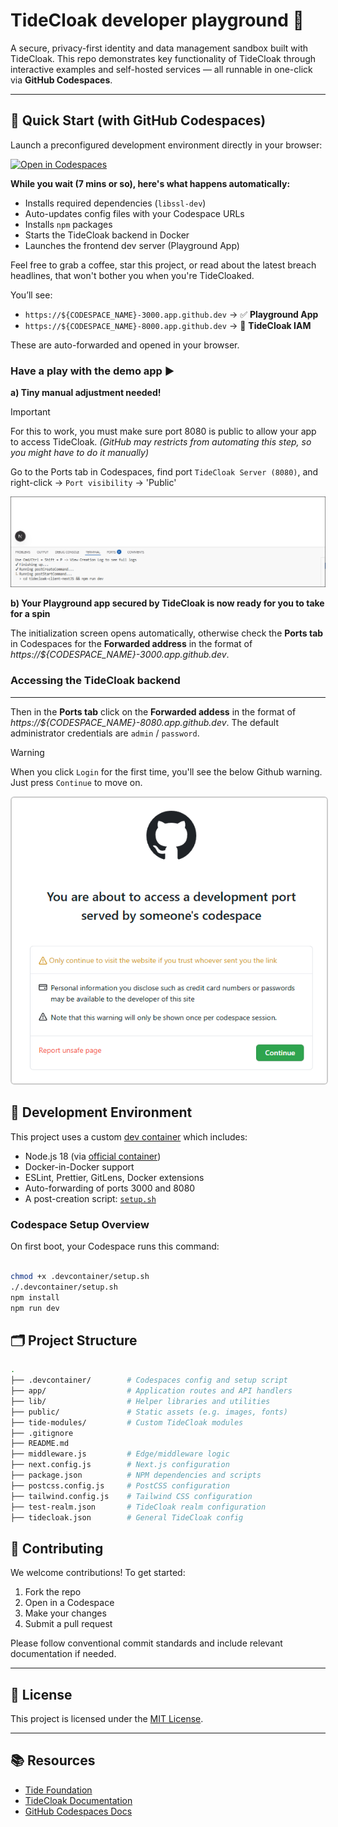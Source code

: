 # TideCloak developer playground 🚀

A secure, privacy-first identity and data management sandbox built with TideCloak. This repo demonstrates key functionality of TideCloak through interactive examples and self-hosted services — all runnable in one-click via **GitHub Codespaces**.

---

## 🚀 Quick Start (with GitHub Codespaces)

Launch a preconfigured development environment directly in your browser:

[![Open in Codespaces](https://github.com/codespaces/badge.svg)](https://codespace.new/tide-foundation/tidecloak-playground?quickstart=1)

**While you wait (7 mins or so), here's what happens automatically:**

- Installs required dependencies (`libssl-dev`)
- Auto-updates config files with your Codespace URLs
- Installs `npm` packages
- Starts the TideCloak backend in Docker
- Launches the frontend dev server (Playground App)

Feel free to grab a coffee, star this project, or read about the latest breach headlines, that won't bother you when you're TideCloaked.

You’ll see:

- `https://${CODESPACE_NAME}-3000.app.github.dev` → ✅ **Playground App**
- `https://${CODESPACE_NAME}-8000.app.github.dev` → 🔐 **TideCloak IAM**

These are auto-forwarded and opened in your browser.

### **Have a play with the demo app** ▶️

**a) Tiny manual adjustment needed!**

> [!IMPORTANT]
> For this to work, you must make sure port 8080 is public to allow your app to access TideCloak.
> _(GitHub may restricts from automating this step, so you might have to do it manually)_

Go to the Ports tab in Codespaces, find port `TideCloak Server (8080)`, and right-click → `Port visibility` → 'Public'


![how to make public](https://raw.githubusercontent.com/tide-foundation/tidecloakspaces/main/image/README/tidecloak_howto_makepublic.gif)

**b) Your Playground app secured by TideCloak is now ready for you to take for a spin**

The initialization screen opens automatically, otherwise check the **Ports tab** in Codespaces for the **Forwarded address** in the format of _https://${CODESPACE_NAME}-3000.app.github.dev_.

### **Accessing the TideCloak backend**

---

Then in the **Ports tab** click on the **Forwarded addess** in the format of _https://${CODESPACE_NAME}-8080.app.github.dev_. The default administrator credentials are `admin` / `password`.

> [!WARNING]
> When you click `Login` for the first time, you'll see the below Github warning. Just press `Continue` to move on.

<img src="https://raw.githubusercontent.com/tide-foundation/tidecloakspaces/main/image/README/1743562446996.png" alt="Codespaces warning" style="border: 2px solid #ccc; border-radius: 6px;" />

## 🔧 Development Environment

This project uses a custom [dev container](.devcontainer/devcontainer.json) which includes:

- Node.js 18 (via [official container](https://mcr.microsoft.com/devcontainers/javascript-node))
- Docker-in-Docker support
- ESLint, Prettier, GitLens, Docker extensions
- Auto-forwarding of ports 3000 and 8080
- A post-creation script: [`setup.sh`](.devcontainer/setup.sh)

### Codespace Setup Overview

On first boot, your Codespace runs this command:

```bash

chmod +x .devcontainer/setup.sh
./.devcontainer/setup.sh
npm install
npm run dev
```

## 🗂 Project Structure

```bash
.
├── .devcontainer/        # Codespaces config and setup script
├── app/                  # Application routes and API handlers
├── lib/                  # Helper libraries and utilities
├── public/               # Static assets (e.g. images, fonts)
├── tide-modules/         # Custom TideCloak modules
├── .gitignore
├── README.md
├── middleware.js         # Edge/middleware logic
├── next.config.js        # Next.js configuration
├── package.json          # NPM dependencies and scripts
├── postcss.config.js     # PostCSS configuration
├── tailwind.config.js    # Tailwind CSS configuration
├── test-realm.json       # TideCloak realm configuration
├── tidecloak.json        # General TideCloak config

```

## 🤝 Contributing

We welcome contributions! To get started:

1. Fork the repo
2. Open in a Codespace
3. Make your changes
4. Submit a pull request

Please follow conventional commit standards and include relevant documentation if needed.

---

## 📄 License

This project is licensed under the [MIT License]().

---

## 📚 Resources

* [Tide Foundation](https://tide.org/)
* [TideCloak Documentation](https://docs.tidecloak.com)
* [GitHub Codespaces Docs](https://docs.github.com/en/codespaces)
